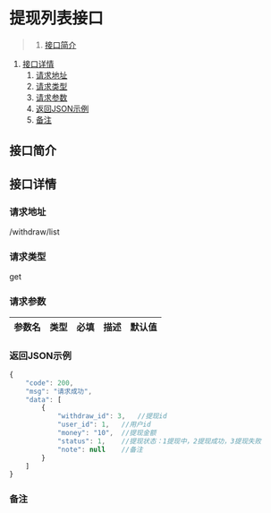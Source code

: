 # 提现列表接口

>1. [接口简介](#接口简介 "接口简介")
1. [接口详情](#接口详情 "接口详情")
	1. [请求地址](#请求地址 "请求地址")
	1. [请求类型](#请求类型 "请求类型")
	1. [请求参数](#请求参数 "请求参数")
	1. [返回JSON示例](#返回JSON示例 "返回JSON示例")
	1. [备注](#备注 "备注")



## 接口简介


## 接口详情 

### 请求地址
/withdraw/list

### 请求类型
get

### 请求参数
| 参数名 | 类型 | 必填 | 描述 | 默认值 |
| --- | :---: | :---: | --- | --- |



### 返回JSON示例
```javascript
{
    "code": 200,
    "msg": "请求成功",
    "data": [
        {
            "withdraw_id": 3,   //提现id
            "user_id": 1,   //用户id
            "money": "10",  //提现金额
            "status": 1,    //提现状态：1提现中，2提现成功，3提现失败
            "note": null    //备注
        }
    ]
}
```

### 备注